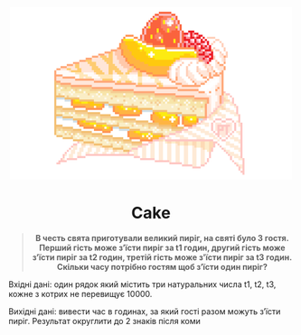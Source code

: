 <div align="center">
 <img src="https://raw.githubusercontent.com/Hallcuon/Cake/0726ad9d500485c0d6db1b508d8012618e699135/ReadmeFiles/cake.png" alt="cake">
 <h1>Cake</h1>
  <blockquote><b>В честь свята приготували великий пиріг, на святі було 3 гостя. Перший гість може з’їсти пиріг за t1 годин, другий гість може з’їсти пиріг за t2 годин, третій гість може з'їсти пиріг за t3 годин. Скільки часу потрібно гостям щоб з’їсти один пиріг?</i></b></blockquote>
</div>



Вхідні дані: один рядок який містить три натуральних числа t1, t2, t3, кожне з котрих не перевищує 10000.

Вихідні дані: вивести час в годинах, за який гості разом можуть з’їсти пиріг. Результат округлити до 2 знаків після коми
